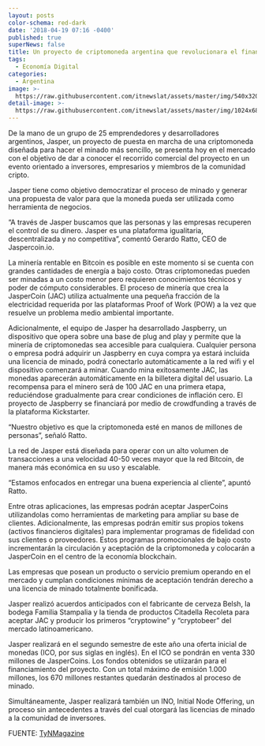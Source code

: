 ```yaml
---
layout: posts
color-schema: red-dark
date: '2018-04-19 07:16 -0400'
published: true
superNews: false
title: Un proyecto de criptomoneda argentina que revolucionara el financiamiento pyme
tags:
  - Economía Digital
categories:
  - Argentina
image: >-
  https://raw.githubusercontent.com/itnewslat/assets/master/img/540x320/Gerardo-Ratto-p.jpg
detail-image: >-
  https://raw.githubusercontent.com/itnewslat/assets/master/img/1024x680/Gerardo-Ratto-g.jpg
---
```

De la mano de un grupo de 25 emprendedores y desarrolladores argentinos, Jasper, un proyecto de puesta en marcha de una criptomoneda diseñada para hacer el minado más sencillo, se presenta hoy en el mercado con el objetivo de dar a conocer el recorrido comercial del proyecto en un evento orientado a inversores, empresarios y miembros de la comunidad cripto.

Jasper tiene como objetivo democratizar el proceso de minado y generar una propuesta de valor para que la moneda pueda ser utilizada como herramienta de negocios.

“A través de Jasper buscamos que las personas y las empresas recuperen el control de su dinero. Jasper es una plataforma igualitaria, descentralizada y no competitiva”, comentó Gerardo Ratto, CEO de Jaspercoin.io.

La minería rentable en Bitcoin es posible en este momento si se cuenta con grandes cantidades de energía a bajo costo. Otras criptomonedas pueden ser minadas a un costo menor pero requieren conocimientos técnicos y poder de cómputo considerables. El proceso de minería que crea la JasperCoin (JAC) utiliza actualmente una pequeña fracción de la electricidad requerida por las plataformas Proof of Work (POW) a la vez que resuelve un problema medio ambiental importante.

Adicionalmente, el equipo de Jasper ha desarrollado Jaspberry, un dispositivo que opera sobre una base de plug and play y permite que la minería de criptomonedas sea accesible para cualquiera. Cualquier persona o empresa podrá adquirir un Jaspberry en cuya compra ya estará incluida una licencia de minado, podrá conectarlo automáticamente a la red wifi y el dispositivo comenzará a minar. Cuando mina exitosamente JAC, las monedas aparecerán automáticamente en la billetera digital del usuario. La recompensa para el minero será de 100 JAC en una primera etapa, reduciéndose gradualmente para crear condiciones de inflación cero. El proyecto de Jaspberry se financiará por medio de crowdfunding a través de la plataforma Kickstarter.

“Nuestro objetivo es que la criptomoneda esté en manos de millones de personas”, señaló Ratto.

La red de Jasper está diseñada para operar con un alto volumen de transacciones a una velocidad 40-50 veces mayor que la red Bitcoin, de manera más económica en su uso y escalable.

“Estamos enfocados en entregar una buena experiencia al cliente”, apuntó Ratto.

Entre otras aplicaciones, las empresas podrán aceptar JasperCoins utilizandolas como herramientas de marketing para ampliar su base de clientes. Adicionalmente, las empresas podrán emitir sus propios tokens (activos financieros digitales) para implementar programas de fidelidad con sus clientes o proveedores. Estos programas promocionales de bajo costo incrementarán la circulación y aceptación de la criptomoneda y colocarán a JasperCoin en el centro de la economía blockchain.

Las empresas que posean un producto o servicio premium operando en el mercado y cumplan condiciones mínimas de aceptación tendrán derecho a una licencia de minado totalmente bonificada.

Jasper realizó acuerdos anticipados con el fabricante de cerveza Belsh, la bodega Familia Stampalia y la tienda de productos Citadella Recoleta para aceptar JAC y producir los primeros “cryptowine” y “cryptobeer” del mercado latinoamericano.

Jasper realizará en el segundo semestre de este año una oferta inicial de monedas (ICO, por sus siglas en inglés). En el ICO se pondrán en venta 330 millones de JasperCoins. Los fondos obtenidos se utiizarán para el financiamiento del proyecto. Con un total máximo de emisión 1.000 millones, los 670 millones restantes quedarán destinados al proceso de minado.

Simultáneamente, Jasper realizará también un INO, Initial Node Offering, un proceso sin antecedentes a través del cual otorgará las licencias de minado a la comunidad de inversores.

FUENTE: [TyNMagazine](http://www.tynmagazine.com/un-proyecto-de-criptomoneda-argentina-que-revolucionara-el-financiamiento-pyme/)
